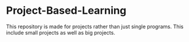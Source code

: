 # Project-Based-Learning

This repository is made for projects rather than just single programs.
This include small projects as well as big projects.
